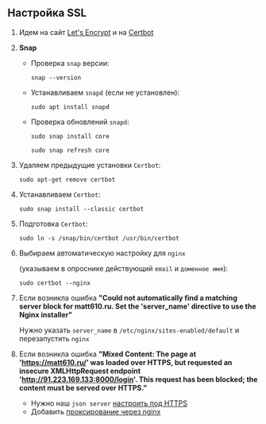 ## Настройка SSL

1. Идем на сайт [Let's Encrypt](https://letsencrypt.org) и на [Certbot](https://certbot.eff.org)

2. **Snap**
   * Проверка `snap` версии: 
   
     `snap --version`
   
   * Устанавливаем `snapd` (если не установлен):
   
     `sudo apt install snapd`
   
   * Проверка обновлений `snapd`:
     
     `sudo snap install core`

     `sudo snap refresh core`

3. Удаляем предыдущие установки `Certbot`: 
   
   `sudo apt-get remove certbot`

4. Устанавливаем `Certbot`: 

   `sudo snap install --classic certbot`

5. Подготовка `Certbot`: 

   `sudo ln -s /snap/bin/certbot /usr/bin/certbot`

6. Выбираем автоматическую настройку для `nginx` 
  
   (указываем в опроснике действующий `email` и `доменное имя`):
   
   `sudo certbot --nginx`

7. Если возникла ошибка **"Could not automatically find a matching server block for matt610.ru. 
   Set the 'server_name' directive to use the Nginx installer"**
  
   Нужно указать `server_name` в `/etc/nginx/sites-enabled/default` и перезапустить `nginx`

8. Если возникла ошибка **"Mixed Content: The page at 'https://matt610.ru/' was loaded over HTTPS,
   but requested an insecure XMLHttpRequest endpoint 'http://91.223.169.133:8000/login'. 
   This request has been blocked; the content must be served over HTTPS."**

   - Нужно наш `json server` [настроить под HTTPS](https.md)
   - Добавить [проксирование через nginx](../config/nginx/sites-enabled/default_with_ssl)
